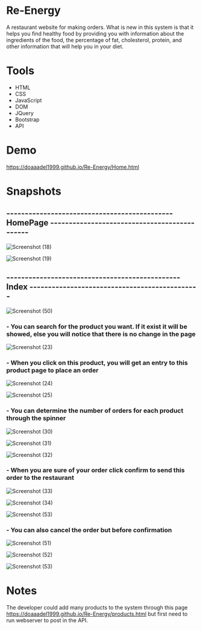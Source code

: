 # Re-Energy
A restaurant website for making orders. What is new in this system is that it helps you find healthy food by providing you with information about the ingredients of the food, the percentage of fat, cholesterol, protein, and other information that will help you in your diet.


# Tools
- HTML
- CSS
- JavaScript
- DOM
- JQuery
- Bootstrap
- API

# Demo
https://doaaadel1999.github.io/Re-Energy/Home.html

# Snapshots
## --------------------------------------------- HomePage ---------------------------------------------

![Screenshot (18)](https://user-images.githubusercontent.com/48122971/206933245-df719fb1-c875-48e0-b068-e42e30ff0071.png)

![Screenshot (19)](https://user-images.githubusercontent.com/48122971/206933253-4fba62b8-a2f9-46e9-b1de-a58cea3b5d5f.png)
## ----------------------------------------------- Index ----------------------------------------------

![Screenshot (50)](https://user-images.githubusercontent.com/48122971/206933330-6f560c75-6cd0-4504-8d28-0c1cc0feeafa.png)

### - You can search for the product you want. If it exist it will be showed, else you will notice that there is no change in the page
![Screenshot (23)](https://user-images.githubusercontent.com/48122971/206933256-3b412af7-07b4-4ed0-b6de-beb8729a9d08.png)

### - When you click on this product, you will get an entry to this product page to place an order
![Screenshot (24)](https://user-images.githubusercontent.com/48122971/206933260-fd18074c-af15-4cdc-854b-84d5ceb68ea6.png)

![Screenshot (25)](https://user-images.githubusercontent.com/48122971/206933276-707b6cfc-9289-479b-aeda-dc7bfc204855.png)

### - You can determine the number of orders for each product through the spinner

![Screenshot (30)](https://user-images.githubusercontent.com/48122971/206933281-840cb9bc-4c94-4fc7-be07-ae07d644dd4a.png)

![Screenshot (31)](https://user-images.githubusercontent.com/48122971/206933284-440b77df-81a2-4e56-baa9-58b2a65e3de2.png)

![Screenshot (32)](https://user-images.githubusercontent.com/48122971/206933290-a6efbb08-084b-4abb-9103-3b7ff730c85b.png)

### - When you are sure of your order click confirm to send this order to the restaurant

![Screenshot (33)](https://user-images.githubusercontent.com/48122971/206933295-b15d30c7-a464-45bd-a072-680fa24588d5.png)

![Screenshot (34)](https://user-images.githubusercontent.com/48122971/206933299-b0139f0b-5533-4ea8-919d-d8bebb78fd69.png)

![Screenshot (53)](https://user-images.githubusercontent.com/48122971/206934355-ca768480-d093-49af-b8fc-85917ff87b58.png)

### - You can also cancel the order but before confirmation

![Screenshot (51)](https://user-images.githubusercontent.com/48122971/206934338-fafbf6cc-fbf8-4f68-a79c-1061d92fd7dc.png)

![Screenshot (52)](https://user-images.githubusercontent.com/48122971/206934346-0497e330-809a-4f70-89d2-47ec0f784c2a.png)

![Screenshot (53)](https://user-images.githubusercontent.com/48122971/206934355-ca768480-d093-49af-b8fc-85917ff87b58.png)

# Notes
The developer could add many products to the system through this page https://doaaadel1999.github.io/Re-Energy/products.html
but first need to run webserver to post in the API.

